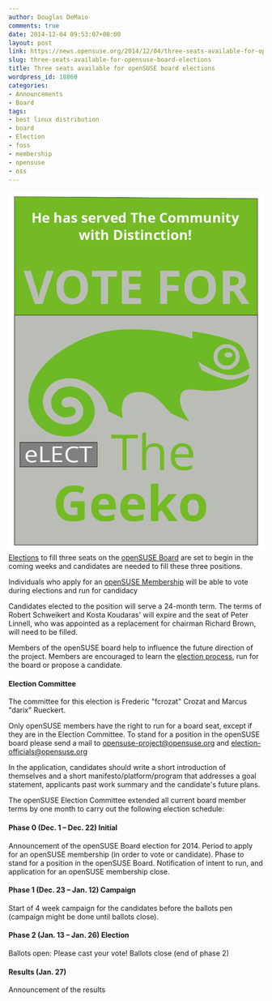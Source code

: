 ```yaml
---
author: Douglas DeMaio
comments: true
date: 2014-12-04 09:53:07+00:00
layout: post
link: https://news.opensuse.org/2014/12/04/three-seats-available-for-opensuse-board-elections/
slug: three-seats-available-for-opensuse-board-elections
title: Three seats available for openSUSE board elections
wordpress_id: 18860
categories:
- Announcements
- Board
tags:
- best linux distribution
- board
- Election
- foss
- membership
- opensuse
- oss
---
```


[![](/wp-content/uploads/2014/12/drawing1.png)](/wp-content/uploads/2014/12/drawing1.png)[Elections](https://en.opensuse.org/openSUSE:Board_election) to fill three seats on the [openSUSE Board](https://en.opensuse.org/openSUSE:Board) are set to begin in the coming weeks and candidates are needed to fill these three positions.

Individuals who apply for an [openSUSE Membership](https://en.opensuse.org/openSUSE:Members) will be able to vote during elections and run for candidacy

Candidates elected to the position will serve a 24-month term. The terms of Robert Schweikert and Kosta Koudaras' will expire and the seat of Peter Linnell, who was appointed as a replacement for chairman Richard Brown, will need to be filled.

Members of the openSUSE board help to influence the future direction of the project. Members are encouraged to learn the [election process](http://en.opensuse.org/openSUSE:Membership_officials#Process), run for the board or propose a candidate.


#### Election Committee


<!-- more -->

The committee for this election is Frederic "fcrozat" Crozat and Marcus "darix" Rueckert.

Only openSUSE members have the right to run for a board seat, except if they are in the Election Committee. To stand for a position in the openSUSE board please send a mail to [opensuse-project@opensuse.org](https://imap.suse.de/horde/imp/message.php?mailbox=INBOX&index=1383#) and [election-officials@opensuse.org](https://imap.suse.de/horde/imp/message.php?mailbox=INBOX&index=1383#)

In the application, candidates should write a short introduction of themselves and a short manifesto/platform/program that addresses a goal statement, applicants past work summary and the candidate's future plans.

The openSUSE Election Committee extended all current board member terms by one month to carry out the following election schedule:


#### Phase 0 (Dec. 1 – Dec. 22) Initial


Announcement of the openSUSE Board election for 2014.
Period to apply for an openSUSE membership (in order to vote or candidate).
Phase to stand for a position in the openSUSE Board.
Notification of intent to run, and application for an openSUSE membership close.


#### Phase 1 (Dec. 23 – Jan. 12) Campaign


Start of 4 week campaign for the candidates before the ballots pen (campaign might be done until ballots close).


#### Phase 2 (Jan. 13 – Jan. 26) Election


Ballots open: Please cast your vote!
Ballots close (end of phase 2)


#### Results (Jan. 27)


Announcement of the results
